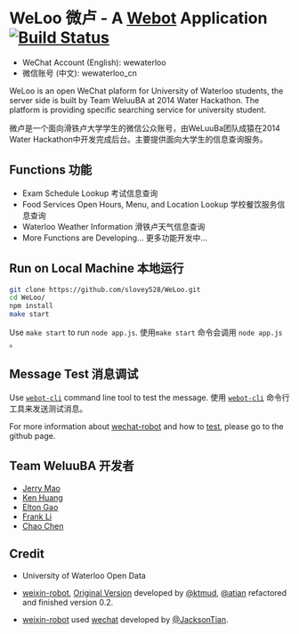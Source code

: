 # WeLoo 微卢 - A [Webot](https://github.com/node-webot/weixin-robot) Application [![Build Status](https://api.travis-ci.org/node-webot/webot-example.png?branch=master)](https://travis-ci.org/node-webot/webot-example)

- WeChat Account (English): wewaterloo
- 微信账号 (中文): wewaterloo_cn

WeLoo is an open WeChat plaform for University of Waterloo students, the server side is built by Team WeluuBA at 2014 Water Hackathon. The platform is providing specific searching service for university student.

微卢是一个面向滑铁卢大学学生的微信公众账号，由WeLuuBa团队成猿在2014 Water Hackathon中开发完成后台。主要提供面向大学生的信息查询服务。

## Functions 功能
- Exam Schedule Lookup 考试信息查询
- Food Services Open Hours, Menu, and Location Lookup 学校餐饮服务信息查询
- Waterloo Weather Information 滑铁卢天气信息查询
- More Functions are Developing... 更多功能开发中...

## Run on Local Machine 本地运行

```bash
git clone https://github.com/slovey528/WeLoo.git
cd WeLoo/
npm install
make start
```
Use `make start` to run `node app.js`. 使用`make start` 命令会调用 `node app.js` 。

## Message Test 消息调试

Use [`webot-cli`](https://github.com/node-webot/webot-cli) command line tool to test the message.
使用 [`webot-cli`](https://github.com/node-webot/webot-cli) 命令行工具来发送测试消息。

For more information about [wechat-robot](https://github.com/node-webot/weixin-robot) and how to [test](https://github.com/node-webot/webot-cli), please go to the github page.

## Team WeluuBA 开发者
- [Jerry Mao](http://slovey528.github.io)
- [Ken Huang](https://github.com/y88huang)
- [Elton Gao](http://gyfelton.github.io)
- [Frank Li](http://xuefei-frank.com)
- [Chao Chen](https://github.com/mellwa)

## Credit
- University of Waterloo Open Data

- [weixin-robot](https://github.com/node-webot/weixin-robot), 
[Original Version](https://github.com/node-webot/weixin-robot/tree/0.0.x) developed by [@ktmud](https://github.com/ktmud), 
[@atian](https://github.com/atian25) refactored and finished version 0.2.

- [weixin-robot](https://github.com/node-webot/weixin-robot) used [wechat](https://github.com/node-webot/wechat) developed by [@JacksonTian](https://github.com/JacksonTian).
